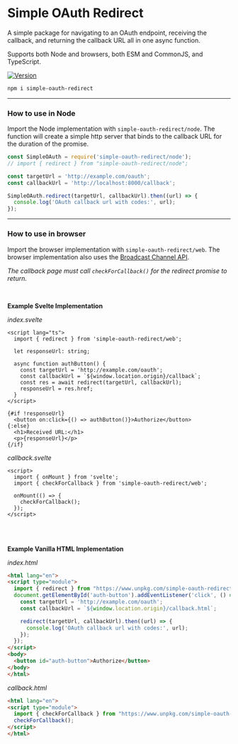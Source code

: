 # Simple OAuth Redirect

A simple package for navigating to an OAuth endpoint, receiving the callback, and returning the callback URL all in one async function.

Supports both Node and browsers, both ESM and CommonJS, and TypeScript.

[![Version](https://img.shields.io/npm/v/simple-oauth-redirect.svg?style=flat)](https://www.npmjs.com/package/simple-oauth-redirect)

```bash
npm i simple-oauth-redirect 
```

---

### How to use in Node

Import the Node implementation with ```simple-oauth-redirect/node```. The function will create a simple http server that binds to the callback URL for the duration of the promise.

```javascript
const SimpleOAuth = require('simple-oauth-redirect/node');
// import { redirect } from "simple-oauth-redirect/node";

const targetUrl = 'http://example.com/oauth';
const callbackUrl = 'http://localhost:8000/callback';

SimpleOAuth.redirect(targetUrl, callbackUrl).then((url) => {
  console.log('OAuth callback url with codes:', url);
});
```

---

### How to use in browser
Import the browser implementation with ```simple-oauth-redirect/web```. The browser implementation also uses the [Broadcast Channel API](https://developer.mozilla.org/en-US/docs/Web/API/Broadcast_Channel_API).


*The callback page must call ```checkForCallback()``` for the redirect promise to return.*

<br>

**Example Svelte Implementation**

*index.svelte*
```svelte
<script lang="ts">
  import { redirect } from 'simple-oauth-redirect/web';

  let responseUrl: string;

  async function authButton() {
    const targetUrl = 'http://example.com/oauth';
    const callbackUrl = `${window.location.origin}/callback`;
    const res = await redirect(targetUrl, callbackUrl);
    responseUrl = res.href;
  }
</script>

{#if !responseUrl}
  <button on:click={() => authButton()}>Authorize</button>
{:else}
  <h1>Received URL:</h1>
  <p>{responseUrl}</p>
{/if}
```

*callback.svelte*
```svelte
<script>
  import { onMount } from 'svelte';
  import { checkForCallback } from 'simple-oauth-redirect/web';

  onMount(() => {
    checkForCallback();
  });
</script>
```
<br>
<br>

**Example Vanilla HTML Implementation**

*index.html*
```html
<html lang="en">
<script type="module">
  import { redirect } from "https://www.unpkg.com/simple-oauth-redirect@latest/dist/esm/web.js";
  document.getElementById('auth-button').addEventListener('click', () => {
    const targetUrl = 'http://example.com/oauth';
    const callbackUrl = `${window.location.origin}/callback.html`;

    redirect(targetUrl, callbackUrl).then((url) => {
      console.log('OAuth callback url with codes:', url);
    });
  });
</script>
<body>
  <button id="auth-button">Authorize</button>
</body>
</html>
```
*callback.html*
```html
<html lang="en">
<script type="module">
  import { checkForCallback } from "https://www.unpkg.com/simple-oauth-redirect@latest/dist/esm/web.js";
  checkForCallback();
</script>
</html>
```
